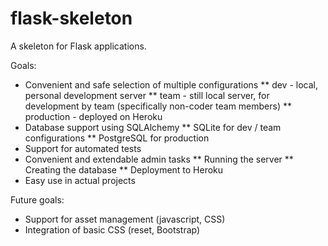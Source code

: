 flask-skeleton
==============

A skeleton for Flask applications.

Goals:
* Convenient and safe selection of multiple configurations
** dev - local, personal development server
** team - still local server, for development by team (specifically non-coder team members)
** production - deployed on Heroku
* Database support using SQLAlchemy
** SQLite for dev / team configurations
** PostgreSQL for production
* Support for automated tests
* Convenient and extendable admin tasks
** Running the server
** Creating the database
** Deployment to Heroku
* Easy use in actual projects

Future goals:
* Support for asset management (javascript, CSS)
* Integration of basic CSS (reset, Bootstrap)
